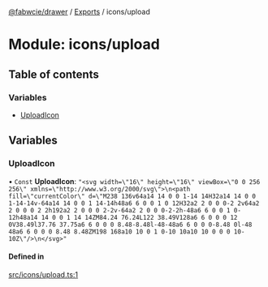 [@fabwcie/drawer](../README.md) / [Exports](../modules.md) / icons/upload

# Module: icons/upload

## Table of contents

### Variables

- [UploadIcon](icons_upload.md#uploadicon)

## Variables

### UploadIcon

• `Const` **UploadIcon**: ``"<svg width=\"16\" height=\"16\" viewBox=\"0 0 256 256\" xmlns=\"http://www.w3.org/2000/svg\">\n<path fill=\"currentColor\" d=\"M238 136v64a14 14 0 0 1-14 14H32a14 14 0 0 1-14-14v-64a14 14 0 0 1 14-14h48a6 6 0 0 1 0 12H32a2 2 0 0 0-2 2v64a2 2 0 0 0 2 2h192a2 2 0 0 0 2-2v-64a2 2 0 0 0-2-2h-48a6 6 0 0 1 0-12h48a14 14 0 0 1 14 14ZM84.24 76.24L122 38.49V128a6 6 0 0 0 12 0V38.49l37.76 37.75a6 6 0 0 0 8.48-8.48l-48-48a6 6 0 0 0-8.48 0l-48 48a6 6 0 0 0 8.48 8.48ZM198 168a10 10 0 1 0-10 10a10 10 0 0 0 10-10Z\"/>\n</svg>"``

#### Defined in

[src/icons/upload.ts:1](https://github.com/fabwcie/drawer/blob/e245821/src/icons/upload.ts#L1)
